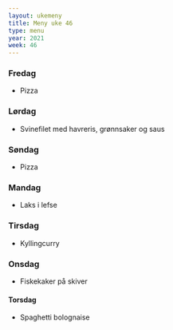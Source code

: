 ```yaml
---
layout: ukemeny
title: Meny uke 46
type: menu
year: 2021
week: 46
---
```


### Fredag

- Pizza

### Lørdag

- Svinefilet med havreris, grønnsaker og saus

### Søndag

- Pizza

### Mandag

- Laks i lefse

### Tirsdag

- Kyllingcurry

### Onsdag

- Fiskekaker på skiver

#### Torsdag

- Spaghetti bolognaise